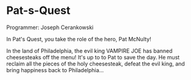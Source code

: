 # Pat-s-Quest

Programmer: Joseph Cerankowski

In Pat's Quest, you take the role of the hero, Pat McNulty!

In the land of Philadelphia, the evil king VAMPIRE JOE has banned cheesesteaks off the menu!
It's up to to Pat to save the day. He must reclaim all the pieces of the holy cheesesteak,
defeat the evil king, and bring happiness back to Philadelphia...